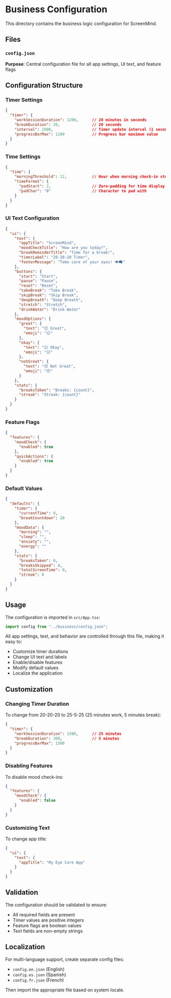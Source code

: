 # Business Configuration

This directory contains the business logic configuration for ScreenMind.

## Files

### `config.json`
**Purpose**: Central configuration file for all app settings, UI text, and feature flags

## Configuration Structure

### Timer Settings
```json
{
  "timer": {
    "workSessionDuration": 1200,      // 20 minutes in seconds
    "breakDuration": 20,              // 20 seconds
    "interval": 1000,                 // Timer update interval (1 second)
    "progressBarMax": 1200            // Progress bar maximum value
  }
}
```

### Time Settings
```json
{
  "time": {
    "morningThreshold": 12,           // Hour when morning check-in stops
    "timeFormat": {
      "padStart": 2,                  // Zero-padding for time display
      "padChar": "0"                  // Character to pad with
    }
  }
}
```

### UI Text Configuration
```json
{
  "ui": {
    "text": {
      "appTitle": "ScreenMind",
      "moodCheckTitle": "How are you today?",
      "breakReminderTitle": "Time for a break!",
      "timerLabel": "20-20-20 Timer",
      "footerMessage": "Take care of your eyes! 👁️‍🗨️"
    },
    "buttons": {
      "start": "Start",
      "pause": "Pause", 
      "reset": "Reset",
      "takeBreak": "Take Break",
      "skipBreak": "Skip Break",
      "deepBreath": "Deep Breath",
      "stretch": "Stretch",
      "drinkWater": "Drink Water"
    },
    "moodOptions": {
      "great": {
        "text": "😊 Great",
        "emoji": "😊"
      },
      "okay": {
        "text": "😐 Okay", 
        "emoji": "😐"
      },
      "notGreat": {
        "text": "😞 Not Great",
        "emoji": "😞"
      }
    },
    "stats": {
      "breaksTaken": "Breaks: {count}",
      "streak": "Streak: {count}"
    }
  }
}
```

### Feature Flags
```json
{
  "features": {
    "moodCheck": {
      "enabled": true
    },
    "quickActions": {
      "enabled": true
    }
  }
}
```

### Default Values
```json
{
  "defaults": {
    "timer": {
      "currentTime": 0,
      "breakCountdown": 20
    },
    "moodData": {
      "morning": "",
      "sleep": "",
      "anxiety": "",
      "energy": ""
    },
    "stats": {
      "breaksTaken": 0,
      "breaksSkipped": 0,
      "totalScreenTime": 0,
      "streak": 0
    }
  }
}
```

## Usage

The configuration is imported in `src/App.tsx`:

```typescript
import config from "../business/config.json";
```

All app settings, text, and behavior are controlled through this file, making it easy to:
- Customize timer durations
- Change UI text and labels
- Enable/disable features
- Modify default values
- Localize the application

## Customization

### Changing Timer Duration
To change from 20-20-20 to 25-5-25 (25 minutes work, 5 minutes break):
```json
{
  "timer": {
    "workSessionDuration": 1500,      // 25 minutes
    "breakDuration": 300,             // 5 minutes
    "progressBarMax": 1500
  }
}
```

### Disabling Features
To disable mood check-ins:
```json
{
  "features": {
    "moodCheck": {
      "enabled": false
    }
  }
}
```

### Customizing Text
To change app title:
```json
{
  "ui": {
    "text": {
      "appTitle": "My Eye Care App"
    }
  }
}
```

## Validation

The configuration should be validated to ensure:
- All required fields are present
- Timer values are positive integers
- Feature flags are boolean values
- Text fields are non-empty strings

## Localization

For multi-language support, create separate config files:
- `config.en.json` (English)
- `config.es.json` (Spanish)
- `config.fr.json` (French)

Then import the appropriate file based on system locale. 